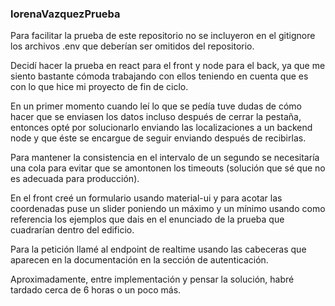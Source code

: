 ### lorenaVazquezPrueba

Para facilitar la prueba de este repositorio no se incluyeron en el gitignore los archivos .env que deberían ser omitidos del repositorio.

Decidí hacer la prueba en react para el front y node para el back, ya que me siento bastante cómoda trabajando con ellos teniendo en cuenta que es con lo que hice mi proyecto de fin de ciclo.

En un primer momento cuando leí lo que se pedía tuve dudas de cómo hacer que se enviasen los datos incluso después de cerrar la pestaña, entonces opté por solucionarlo enviando las localizaciones a un backend node y que éste se encargue de seguir enviando después de recibirlas.

Para mantener la consistencia en el intervalo de un segundo se necesitaría una cola para evitar que se amontonen los timeouts (solución que sé que no es adecuada para producción).

En el front creé un formulario usando material-ui y para acotar las coordenadas puse un slider poniendo un máximo y un mínimo usando como referencia los ejemplos que dais en el enunciado de la prueba que cuadrarían dentro del edificio.

Para la petición llamé al endpoint de realtime usando las cabeceras que aparecen en la documentación en la sección de autenticación.

Aproximadamente, entre implementación y pensar la solución, habré tardado cerca de 6 horas o un poco más.
